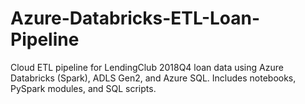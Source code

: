 # Azure-Databricks-ETL-Loan-Pipeline
Cloud ETL pipeline for LendingClub 2018Q4 loan data using Azure Databricks (Spark), ADLS Gen2, and Azure SQL. Includes notebooks, PySpark modules, and SQL scripts.
